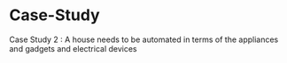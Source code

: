 # Case-Study
Case Study 2 : A house needs to be automated in terms of the appliances and gadgets and electrical devices
